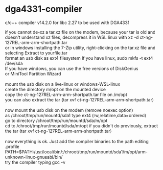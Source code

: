 # dga4331-compiler
c/c++ compiler v14.2.0 for libc 2.27 to be used with DGA4331

if you cannot de-xz a tar.xz file on the modem, because your
tar is old and doesn't understand xz files, decompress it
in WSL linux with xz -d ct-ng-127REL-arm-arm-shortpath.tar<BR>
or in windows installing the 7-Zip utility, right-clicking
on the tar.xz file and selecting Extract to yourfile.tar
<BR>
format an usb disk as ext4 filesystem
If you have linux, sudo mkfs -t ext4 /dev/sda<BR>
If you have windows, you can use the free versions of DiskGenius<BR>
or MiniTool Partition Wizard<BR>
<BR>
mount the usb disk on a live-linux or windows-WSL-linux<BR>
create the directory m/opt on the mounted device<BR>
copy the ct-ng-127REL-arm-arm-shortpath.tar file on /m/opt<BR>
you can also extract the tar (tar xvf ct-ng-127REL-arm-arm-shortpath.tar)<BR>
<BR>
now mount the usb disk on the modem (remove noexec option)<BR>
as /chroot/tmp/run/mountd/sda1 type ext4 (rw,relatime,data=ordered)<BR>
go to directory /chroot/tmp/run/mountd/sda/m/opt<BR>
cd to /chroot/tmp/run/mountd/sda/m/opt
if you didn't do previously, extract the tar (tar xvf ct-ng-127REL-arm-arm-shortpath.tar)<BR>
<BR>
now everything is ok. Just add the compiler binaries to the path editing .profile<BR> PATH=$PATH:/usr/local/bin/:/chroot/tmp/run/mountd/sda1/m/opt/arm-unknown-linux-gnueabi/bin/<BR>
try the compiler typing gcc -v<BR>
